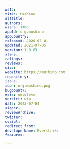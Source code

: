```yaml
---
wsId: 
title: Mushino
altTitle: 
authors: 
users: 1000
appId: org.mushino
appCountry: 
released: 2020-07-01
updated: 2021-07-05
version: 1.0.83
stars: 
ratings: 
reviews: 
size: 
website: https://mushino.com
repository: 
issue: 
icon: org.mushino.png
bugbounty: 
meta: obsolete
verdict: wip
date: 2023-07-04
signer: 
reviewArchive: 
twitter: 
social: 
redirect_from: 
developerName: Everstrike
features: 

---
```


